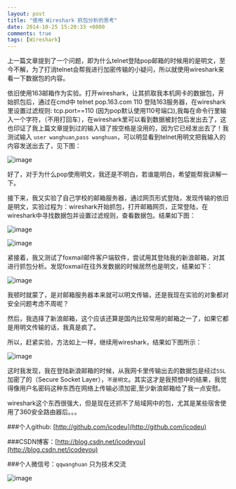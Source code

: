 ```yaml
---
layout: post
title: "使用 Wireshark 抓包分析的思考"
date: 2014-10-25 15:20:33 +0800
comments: true
tags: [Wireshark]
---
```


上一篇文章提到了一个问题，即为什么telnet登陆pop邮箱的时候用的是明文，至今不解，为了打消telnet会帮我进行加密传输的小疑问，所以就使用wireshark来看一下数据包的内容。

<!--more-->

依旧使用163邮箱作为实验。打开wireshark，让其抓取我本机网卡的数据包，开始抓包后，通过在cmd中 telnet pop.163.com 110 登陆163服务器，在wireshark里设置过滤规则:  tcp.port==110 (因为pop默认使用110号端口),我每在命令行里输入一个字符，（不用打回车），在wireshark里可以看到数据被封包后发出去了，这也印证了我上篇文章提到过的输入错了按空格是没用的，因为它已经发出去了！我测试输入 `user wanghuan`,`pass wanghuan`，可以明显看到telnet用明文把我输入的内容发送出去了，见下图：

![image](http://img.blog.csdn.net/20141025175729755?watermark/2/text/aHR0cDovL2Jsb2cuY3Nkbi5uZXQvaWNvZGV5b3U=/font/5a6L5L2T/fontsize/400/fill/I0JBQkFCMA==/dissolve/70/gravity/Center)

好了，对于为什么pop使用明文，我还是不明白，若谁能明白，希望能帮我讲解一下。

接下来，我又实验了自己学校的邮箱服务器，通过网页形式登陆，发现传输的依旧是明文，实验过程为：wireshark开始抓包，打开邮箱网页，正常登陆，在wireshark中寻找数据包并设置过滤规则，查看数据包。结果如下图：

![image](http://img.blog.csdn.net/20141025175804153?watermark/2/text/aHR0cDovL2Jsb2cuY3Nkbi5uZXQvaWNvZGV5b3U=/font/5a6L5L2T/fontsize/400/fill/I0JBQkFCMA==/dissolve/70/gravity/Center)

![image](http://img.blog.csdn.net/20141025175821984?watermark/2/text/aHR0cDovL2Jsb2cuY3Nkbi5uZXQvaWNvZGV5b3U=/font/5a6L5L2T/fontsize/400/fill/I0JBQkFCMA==/dissolve/70/gravity/Center)

紧接着，我又测试了foxmail邮件客户端软件，尝试用其登陆我的新浪邮箱，对其进行抓包分析。发现foxmail在往外发数据的时候居然也是明文，结果如下：

![image](http://img.blog.csdn.net/20141025175838036?watermark/2/text/aHR0cDovL2Jsb2cuY3Nkbi5uZXQvaWNvZGV5b3U=/font/5a6L5L2T/fontsize/400/fill/I0JBQkFCMA==/dissolve/70/gravity/Center)

我顿时就蒙了，是对邮箱服务器本来就可以明文传输，还是我现在实验的对象都对安全问题考虑不周呢？

然后，我选择了新浪邮箱，这个应该还算是国内比较常用的邮箱之一了，如果它都是用明文传输的话，我真是疯了。

所以，赶紧实验，方法如上一样，继续用wireshark，结果如下图所示：

![image](http://img.blog.csdn.net/20141025175856304?watermark/2/text/aHR0cDovL2Jsb2cuY3Nkbi5uZXQvaWNvZGV5b3U=/font/5a6L5L2T/fontsize/400/fill/I0JBQkFCMA==/dissolve/70/gravity/Center)

这时我发现，我在登陆新浪邮箱的时候，从我网卡里传输出去的数据包是经过`SSL`加密了的（Secure Socket Layer），`不是明文`。其实这才是我预想中的结果，我觉得像用户名密码这种东西在网络上传输必须加密,至少新浪邮箱给了我一点安慰。

wireshark这个东西很强大，但是现在还抓不了局域网中的包，尤其是某些宿舍使用了360安全路由器后。。。
 
###个人github: [http://github.com/icodeu](http://github.com/icodeu)

###CSDN博客：[http://blog.csdn.net/icodeyou](http://blog.csdn.net/icodeyou)

###个人微信号：`qqwanghuan`  只为技术交流

![image](http://7xivx9.com1.z0.glb.clouddn.com/wxqrcode_260.png)



